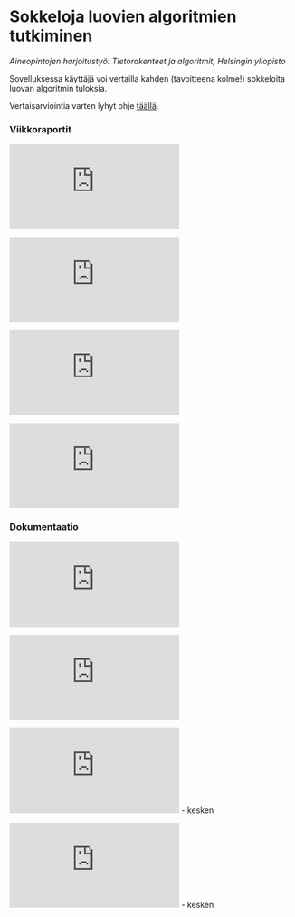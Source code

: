 # Sokkeloja luovien algoritmien tutkiminen
_Aineopintojen harjoitustyö: Tietorakenteet ja algoritmit, Helsingin yliopisto_

Sovelluksessa käyttäjä voi vertailla kahden (tavoitteena kolme!) sokkeloita luovan algoritmin tuloksia.

Vertaisarviointia varten lyhyt ohje [täällä](https://github.com/KatjaKvintus/maze_generation/blob/main/dokumentaatio/testausohjeita.md).


### Viikkoraportit

![Viikkoraportti 1](https://github.com/KatjaKvintus/maze_generation/blob/main/dokumentaatio/Viikkoraportti_1.md)

![Viikkoraportti 2](https://github.com/KatjaKvintus/maze_generation/blob/main/dokumentaatio/Viikkoraportti_2.md)

![Viikkoraportti 3](https://github.com/KatjaKvintus/maze_generation/blob/main/dokumentaatio/Viikkoraportti_3.md)

![Viikkoraportti 4](https://github.com/KatjaKvintus/maze_generation/blob/main/dokumentaatio/Viikkoraportti_4.md)


### Dokumentaatio

![Määrittelydokumentti](https://github.com/KatjaKvintus/maze_generation/blob/main/dokumentaatio/M%C3%A4%C3%A4rittelydokumentti.md)

![Tuntikirjanpito](https://github.com/KatjaKvintus/maze_generation/blob/main/dokumentaatio/tuntikirjanpito.md)

![Testausdokumentti](https://github.com/KatjaKvintus/maze_generation/blob/main/dokumentaatio/testausdokumentti.md) - kesken

![Toteutusdokumentti](https://github.com/KatjaKvintus/maze_generation/blob/main/dokumentaatio/toteutusdokumentti.md) - kesken

